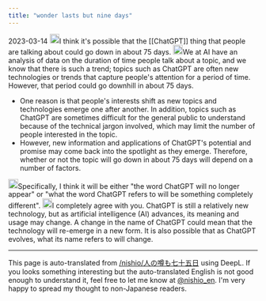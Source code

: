 ```yaml
---
title: "wonder lasts but nine days"
---
```


2023-03-14
<img src='https://scrapbox.io/api/pages/nishio-en/nishio/icon' alt='nishio.icon' height="19.5"/>I think it's possible that the [[ChatGPT]] thing that people are talking about could go down in about 75 days.
<img src='https://scrapbox.io/api/pages/nishio-en/ChatGPT/icon' alt='ChatGPT.icon' height="19.5"/>We at AI have an analysis of data on the duration of time people talk about a topic, and we know that there is such a trend; topics such as ChatGPT are often new technologies or trends that capture people's attention for a period of time. However, that period could go downhill in about 75 days.
- One reason is that people's interests shift as new topics and technologies emerge one after another. In addition, topics such as ChatGPT are sometimes difficult for the general public to understand because of the technical jargon involved, which may limit the number of people interested in the topic.
- However, new information and applications of ChatGPT's potential and promise may come back into the spotlight as they emerge. Therefore, whether or not the topic will go down in about 75 days will depend on a number of factors.

<img src='https://scrapbox.io/api/pages/nishio-en/nishio/icon' alt='nishio.icon' height="19.5"/>Specifically, I think it will be either "the word ChatGPT will no longer appear" or "what the word ChatGPT refers to will be something completely different".
<img src='https://scrapbox.io/api/pages/nishio-en/ChatGPT/icon' alt='ChatGPT.icon' height="19.5"/>I completely agree with you. ChatGPT is still a relatively new technology, but as artificial intelligence (AI) advances, its meaning and usage may change. A change in the name of ChatGPT could mean that the technology will re-emerge in a new form. It is also possible that as ChatGPT evolves, what its name refers to will change.


---
This page is auto-translated from [/nishio/人の噂も七十五日](https://scrapbox.io/nishio/人の噂も七十五日) using DeepL. If you looks something interesting but the auto-translated English is not good enough to understand it, feel free to let me know at [@nishio_en](https://twitter.com/nishio_en). I'm very happy to spread my thought to non-Japanese readers.